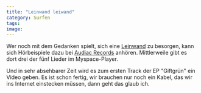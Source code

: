 ```yaml
---
title: "Leinwand leiwand"
category: Surfen
tags: 
image: 
---
```


Wer noch mit dem Gedanken spielt, sich eine [Leinwand](http://www.misantropolis.de/2006/10/stolzsei/) zu besorgen, kann sich Hörbeispiele dazu bei [Audiac Records](http://www.myspace.com/audiacrecords) anhören. Mittlerweile gibt es dort drei der fünf Lieder im Myspace-Player.  

  

Und in sehr absehbarer Zeit wird es zum ersten Track der EP "Giftgrün" ein Video geben. Es ist schon fertig, wir brauchen nur noch ein Kabel, das wir ins Internet einstecken müssen, dann geht das glaub ich.
